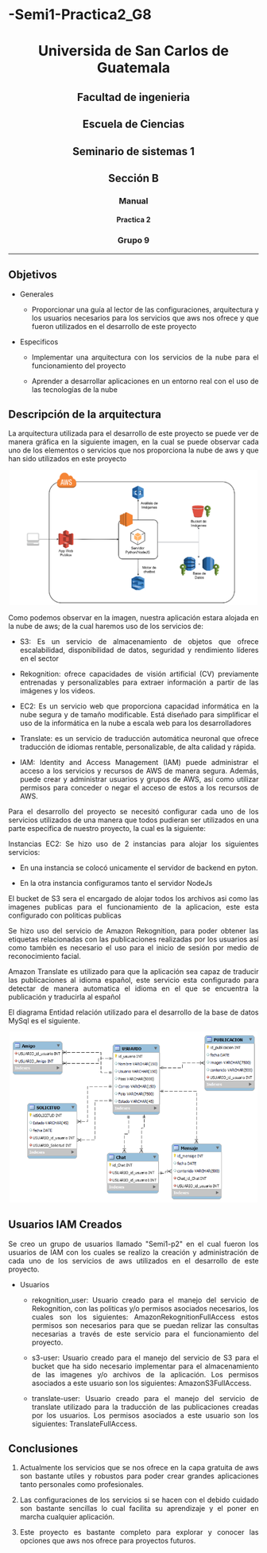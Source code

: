 # -Semi1-Practica2_G8
# <p align="center">Universida de San Carlos de Guatemala</p>
## <p align="center">Facultad de ingenieria</p>
## <p align="center">Escuela de Ciencias</p>
## <p align="center">Seminario de sistemas 1</p>
## <p align="center">Sección B</p>
### <p align = "center"> Manual</p>
#### <p align ="center">Practica 2</p>
### <p align = "center">Grupo 9 </p>
---
## Objetivos
* Generales
  - <p align ="justify">Proporcionar una guía al lector de las configuraciones, arquitectura y los usuarios necesarios para los servicios que aws nos ofrece y que fueron utilizados en el desarrollo de este proyecto</p>
* Especificos
  - <p align ="justify">Implementar una arquitectura con los servicios de la nube para el funcionamiento del proyecto</p>
  - <p align ="justify">Aprender a desarrollar aplicaciones en un entorno real con el uso de las tecnologías de la nube </p>

## Descripción de la arquitectura
<p align = "Justify">La arquitectura utilizada para el desarrollo de este proyecto se puede ver de manera gráfica en la siguiente imagen, en la cual se puede observar cada uno de los elementos o servicios que nos proporciona la nube de aws y que han sido utilizados en este proyecto</p>

<p align="center">
    <img src="./Imagenes/Arquitectura.png" width= 500 title="Arquitectura">
</p>

<p align = "justify">Como podemos observar en la imagen, nuestra aplicación estara alojada en la nube de aws; de la cual haremos uso de los servicios de: <p>

* <p align = "justify">S3: Es un servicio de almacenamiento de objetos que ofrece escalabilidad, disponibilidad de datos, seguridad y rendimiento líderes en el sector </p>

* <p align = "justify">Rekognition:  ofrece capacidades de visión artificial (CV) previamente entrenadas y personalizables para extraer información a partir de las imágenes y los videos.</p>
* <p align = "justify">EC2: Es un servicio web que proporciona capacidad informática en la nube segura y de tamaño modificable. Está diseñado para simplificar el uso de la informática en la nube a escala web para los desarrolladores</p>
* <p align = "justify">Translate: es un servicio de traducción automática neuronal que ofrece traducción de idiomas rentable, personalizable, de alta calidad y rápida.</p>
* <p align = "justify">IAM: Identity and Access Management (IAM) puede administrar el acceso a los servicios y recursos de AWS de manera segura. Además, puede crear y administrar usuarios y grupos de AWS, así como utilizar permisos para conceder o negar el acceso de estos a los recursos de AWS.</p>



<p align = "justify">Para el desarrollo del proyecto se necesitó configurar cada uno de los servicios utilizados de una manera que todos pudieran ser utilizados en una parte especifica de nuestro proyecto, la cual es la siguiente:</p>

<p align = "Justify">Instancias EC2: Se hizo uso de 2 instancias para alojar los siguientes servicios:</p>

  - <p align = "Justify">En una instancia se colocó unicamente el servidor de backend en pyton. </p>
   - <p align = "Justify">En la otra instancia configuramos tanto el servidor NodeJs</p>

 <p align = "Justify">El bucket de S3 sera el encargado de alojar todos los archivos asi como las imagenes publicas para el funcionamiento de la aplicacion, este esta configurado con politicas publicas</p>


<p align ="justify"> Se hizo uso del servicio de Amazon Rekognition, para poder obtener las etiquetas relacionadas con las publicaciones realizadas por los usuarios así como también es necesario el uso para el inicio de sesión por medio de reconocimiento facial.</p>

<p align ="justify">Amazon Translate es utilizado para que la aplicación sea capaz de traducir las publicaciones al idioma español, este servicio esta configurado para detectar de manera automatica el idioma en el que se encuentra la publicación y traducirla al español</p>

<p align = "Justify">El diagrama Entidad relación utilizado para el desarrollo de la base de datos MySql es el siguiente.</p>

<p align="center">
    <img src="./Imagenes/ER_PROYECTO.png" width= 500 title="Arquitectura">
</p>

## Usuarios IAM Creados

<p align ="justify">Se creo un grupo de usuarios llamado "Semi1-p2" en el cual fueron los usuarios de IAM con los cuales se realizo la creación y administración de cada uno de los servicios de aws utilizados en el desarrollo de este proyecto.</p>

* Usuarios
  - <p align = "justify">rekognition_user: Usuario creado para el manejo del servicio de Rekognition, con las politicas y/o permisos asociados necesarios, los cuales son los siguientes: AmazonRekognitionFullAccess estos permisos son necesarios para que se puedan relizar las consultas necesarias a través de este servicio para el funcionamiento del proyecto.</p>
  - <p align = "justify">s3-user: Usuario creado para el manejo del servicio de S3 para el bucket que ha sido necesario implementar para el almacenamiento de las imagenes y/o archivos de la aplicación. Los permisos asociados a este usuario son los siguientes: AmazonS3FullAccess.</p>
  - <p align = "justify">translate-user: Usuario creado para el manejo del servicio de translate utilizado para la traducción de las publicaciones creadas por los usuarios. Los permisos asociados a este usuario son los siguientes: TranslateFullAccess.</p>


## Conclusiones

1. <p align="justify"> Actualmente los servicios que se nos ofrece en la capa gratuita de aws son bastante utiles y robustos para poder crear grandes aplicaciones tanto personales como profesionales.</p>
2. <p align="justify">Las configuraciones de los servicios si se hacen con el debido cuidado son bastante sencillas lo cual facilita su aprendizaje y el poner en marcha cualquier aplicación.</p>
3. <p align="justify">Este proyecto es bastante completo para explorar y conocer las opciones que aws nos ofrece para proyectos futuros.</p>
